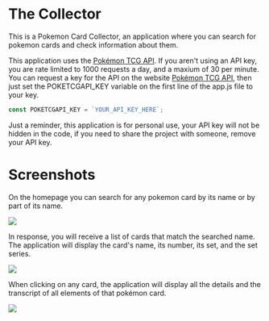 # The Collector
This is a Pokemon Card Collector, an application where you can search for pokemon cards and check information about them.



This application uses the <a href="https://pokemontcg.io/">Pokémon TCG API</a>. If you aren't using an API key, you are rate limited to 1000 requests a day, and a maxium of 30 per minute.
You can request a key for the API on the website <a href="https://pokemontcg.io/">Pokémon TCG API</a>, then just set the POKETCGAPI_KEY variable on the first line of the app.js file to your key.

```js
const POKETCGAPI_KEY = `YOUR_API_KEY_HERE`;
```

Just a reminder, this application is for personal use, your API key will not be hidden in the code, if you need to share the project with someone, remove your API key.

# Screenshots

On the homepage you can search for any pokemon card by its name or by part of its name.

<img src="https://i.imgur.com/bSqnGqf.jpg">

In response, you will receive a list of cards that match the searched name. The application will display the card's name, its number, its set, and the set series.

<img src="https://i.imgur.com/Clru6sB.jpg">

When clicking on any card, the application will display all the details and the transcript of all elements of that pokémon card.

<img src="https://i.imgur.com/seB82UB.jpg">
